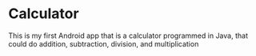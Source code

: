 # Calculator
This is my first Android app that is a calculator programmed in Java, that could do addition, subtraction, division, and multiplication

